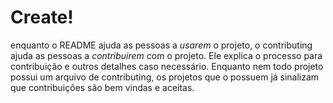 # Create!

enquanto o README ajuda as pessoas a *usarem* o projeto, o contributing ajuda as pessoas a *contribuirem* com o projeto. Ele explica o processo para contribuição e outros detalhes caso necessário. Enquanto nem todo projeto possui um arquivo de contributing, os projetos que o possuem já sinalizam que contribuições são bem vindas e aceitas.
